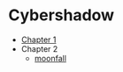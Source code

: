 # Cybershadow

- [Chapter 1](./script-file-type-detection/readme.md)
- Chapter 2
  - [moonfall](./moonfall/analysis.md)
